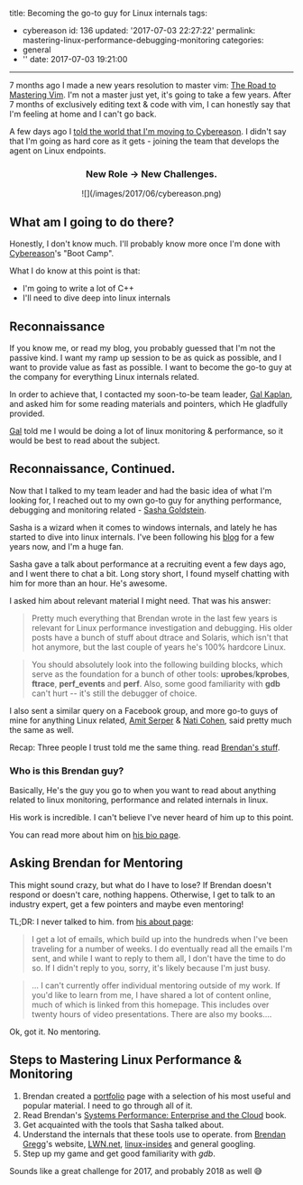 title: Becoming the go-to guy for Linux internals
tags:
  - cybereason
id: 136
updated: '2017-07-03 22:27:22'
permalink: mastering-linux-performance-debugging-monitoring
categories:
  - general
  - ''
date: 2017-07-03 19:21:00
---
7 months ago I made a new years resolution to master vim: [The Road to Mastering Vim](/2016/12/12/the-road-to-mastering-vim/).
I'm not a master just yet, it's going to take a few years. After 7 months of exclusively editing text & code with vim, I can honestly say that I'm feeling at home and I can't go back.

A few days ago I [told the world that I'm moving to Cybereason](/2017/06/22/goodbye-gartner-hello-cybereason/). I didn't say that I'm going as hard core as it gets - joining the team that develops the agent on Linux endpoints.

<h3><center> New Role → New Challenges. </center></h3>

<center>![](/images/2017/06/cybereason.png)</center>

<!-- more -->

## What am I going to do there?

Honestly, I don't know much. I'll probably know more once I'm done with [Cybereason](https://cybereason.com)'s "Boot Camp".

What I do know at this point is that:
- I'm going to write a lot of C++
- I'll need to dive deep into linux internals


## Reconnaissance

If you know me, or read my blog, you probably guessed that I'm not the passive kind. I want my ramp up session to be as quick as possible, and I want to provide value as fast as possible. I want to become the go-to guy at the company for everything Linux internals related.

In order to achieve that, I contacted my soon-to-be team leader, [Gal Kaplan](https://www.linkedin.com/in/gal-kaplan-8ba6b62/), and asked him for some reading materials and pointers, which He gladfully provided.

[Gal](https://www.linkedin.com/in/gal-kaplan-8ba6b62/) told me I would be doing a lot of linux monitoring & performance, so it would be best to read about the subject.

## Reconnaissance, Continued.

Now that I talked to my team leader and had the basic idea of what I'm looking for, I reached out to my own go-to guy for anything performance, debugging and monitoring related - [Sasha Goldstein](https://www.linkedin.com/in/sashag/).

Sasha is a wizard when it comes to windows internals, and lately he has started to dive into linux internals. I've been following his [blog](http://blogs.microsoft.co.il/sasha/) for a few years now, and I'm a huge fan.

Sasha gave a talk about performance at a recruiting event a few days ago, and I went there to chat a bit. Long story short, I found myself chatting with him for more than an hour. He's awesome. 

I asked him about relevant material I might need. That was his answer:

> Pretty much everything that Brendan wrote in the last few years is relevant for Linux performance investigation and debugging. His older posts have a bunch of stuff about dtrace and Solaris, which isn't that hot anymore, but the last couple of years he's 100% hardcore Linux.

> You should absolutely look into the following building blocks, which serve as the foundation for a bunch of other tools: **uprobes**/**kprobes**, **ftrace**, **perf_events** and **perf**. Also, some good familiarity with **gdb** can't hurt -- it's still the debugger of choice.

I also sent a similar query on a Facebook group, and more go-to guys of mine for anything Linux related, [Amit Serper](https://www.linkedin.com/in/aserper/) & [Nati Cohen](https://www.linkedin.com/in/natict/), said pretty much the same as well.


Recap: Three people I trust told me the same thing. read [Brendan's stuff](http://www.brendangregg.com/).

### Who is this Brendan guy?

Basically, He's the guy you go to when you want to read about anything related to linux monitoring, performance and related internals in linux.

His work is incredible. I can't believe I've never heard of him up to this point.

You can read more about him on [his bio page](http://www.brendangregg.com/bio.html).


## Asking Brendan for Mentoring

This might sound crazy, but what do I have to lose?
If Brendan doesn't respond or doesn't care, nothing happens.
Otherwise, I get to talk to an industry expert, get a few pointers and maybe even mentoring!

TL;DR: I never talked to him. from [his about page](http://www.brendangregg.com/email.html):

> I get a lot of emails, which build up into the hundreds when I've been traveling for a number of weeks. I do eventually read all the emails I'm sent, and while I want to reply to them all, I don't have the time to do so. If I didn't reply to you, sorry, it's likely because I'm just busy.

> ... I can't currently offer individual mentoring outside of my work. If you'd like to learn from me, I have shared a lot of content online, much of which is linked from this homepage. This includes over twenty hours of video presentations. There are also my books....

Ok, got it. No mentoring.

## Steps to Mastering Linux Performance & Monitoring


1. Brendan created a [portfolio](http://www.brendangregg.com/portfolio.html) page with a selection of his most useful and popular material. I need to go through all of it.
2. Read Brendan's [Systems Performance: Enterprise and the Cloud](http://www.brendangregg.com/sysperfbook.html) book.
3. Get acquainted with the tools that Sasha talked about.
4. Understand the internals that these tools use to operate. from [Brendan Gregg](http://www.brendangregg.com)'s website, [LWN.net](https://lwn.net/), [linux-insides](https://github.com/0xAX/linux-insides) and general googling.
5. Step up my game and get good familiarity with *gdb*.

Sounds like a great challenge for 2017, and probably 2018 as well 😅